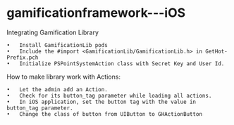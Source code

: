 # gamificationframework---iOS

Integrating Gamification Library

	•	Install GamificationLib pods
	•	Include the #import <GamificationLib/GamificationLib.h> in GetHot-Prefix.pch
	•	Initialize PSPointSystemAction class with Secret Key and User Id.


How to make library work with Actions:

	•	Let the admin add an Action.
	•	Check for its button_tag parameter while loading all actions.
	•	In iOS application, set the button tag with the value in button_tag parameter.
	•	Change the class of button from UIButton to GHActionButton

